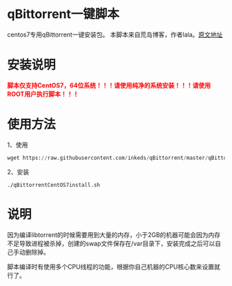 # qBittorrent一键脚本

centos7专用qBittorrent一键安装包。
本脚本来自荒岛博客，作者lala。[原文地址](https://lala.im/4036.html)

# 安装说明

<font color=#FF0000 >**脚本仅支持CentOS7，64位系统！！！请使用纯净的系统安装！！！请使用ROOT用户执行脚本！！！**</font>

# 使用方法

1、使用

```python
wget https://raw.githubusercontent.com/inkeds/qBittorrent/master/qBittorrentCentOS7install.sh && chmod +x qBittorrentCentOS7install.sh
```

2、安装

```
./qBittorrentCentOS7install.sh
```

# 说明

因为编译libtorrent的时候需要用到大量的内存，小于2GB的机器可能会因为内存不足导致进程被杀掉，创建的swap文件保存在/var目录下，安装完成之后可以自己手动删除掉。

脚本编译时有使用多个CPU线程的功能，根据你自己机器的CPU核心数来设置就行了。
